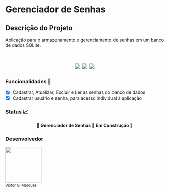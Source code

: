 # Gerenciador de Senhas

## Descrição do Projeto
Aplicação para o armazenamento e gerenciamento de senhas em um banco de dados SQLite.

<h1 align="center">
    <img src="https://img.shields.io/github/license/VictorGM01/CRUD_de_senhas?style=for-the-badge"/>
    <img src="https://img.shields.io/static/v1?label=linguagem&message=python&color=blue&style=for-the-badge&logo=PYTHON"/>
    <img src="https://img.shields.io/static/v1?label=BD&message=SQLite&color=purple&style=for-the-badge"/>
</h1>

### Funcionalidades :checkered_flag:

- [x] Cadastrar, Atualizar, Excluir e Ler as senhas do banco de dados
- [x] Cadastrar usuário e senha, para acesso individual à aplicação

### Status :chart_with_upwards_trend:

<h4 align="center">
    🚧 Gerenciador de Senhas 🚀 Em Construção 🚧
</h4>

### Desenvolvedor
[<img src="https://avatars.githubusercontent.com/u/86068797?s=400&u=043c0b1479770ac997f0cf5a31c986a2815ce810&v=4" width=115 > <br> <sub> Victor G. Marques </sub>](https://github.com/VictorGM01) 